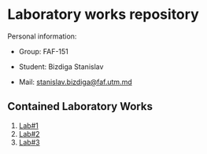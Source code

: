 # Laboratory works repository

Personal information:

- Group: FAF-151

- Student: Bizdiga Stanislav

- Mail: stanislav.bizdiga@faf.utm.md

## Contained Laboratory Works

1. [Lab#1](https://github.com/StasBizdiga/WP/tree/master/Lab1)
2. [Lab#2](https://github.com/StasBizdiga/WP/tree/master/Lab2)
3. [Lab#3](https://github.com/StasBizdiga/WP/tree/master/Lab3)
